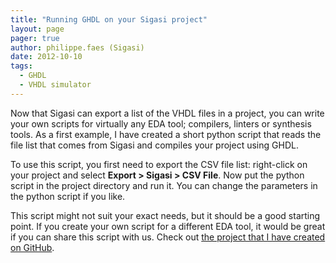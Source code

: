 ```yaml
---
title: "Running GHDL on your Sigasi project"
layout: page 
pager: true
author: philippe.faes (Sigasi)
date: 2012-10-10
tags: 
  - GHDL
  - VHDL simulator
---
```

<div class="content">
<p>Now that Sigasi can export a list of the <span class="caps">VHDL</span> files in a project, you can write your own scripts for virtually any <span class="caps">EDA</span> tool; compilers, linters or synthesis tools. As a first example, I have created a short python script that reads the file list that comes from Sigasi and compiles your project using <span class="caps">GHDL</span>.</p>	<p>To use this script, you first need to export the <span class="caps">CSV</span> file list: right-click on your project and select <strong>Export &gt; Sigasi &gt; <span class="caps">CSV</span> File</strong>. Now put the python script in the project directory and run it. You can change the parameters in the python script if you like.</p>	<p>This script might not suit your exact needs, but it should be a good starting point. If you create your own script for a different <span class="caps">EDA</span> tool, it would be great if you can share this script with us. Check out <a href="https://github.com/philippefaes/sigasi-csv-build" class="elf-external elf-icon">the project that I have created on GitHub</a>.</p>  </div>

